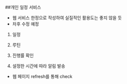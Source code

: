 
##개인 일정 서비스

- 웹 서비스 한정으로 작성하여 실질적인 활용도는 좋지 않을 듯
- 차후 수정 예정

1. 일정

2. 루틴

3. 진행률 확인

4. 설정한 시간에 따라 알림 발송
- 웹 페이지 refresh를 통해 check

